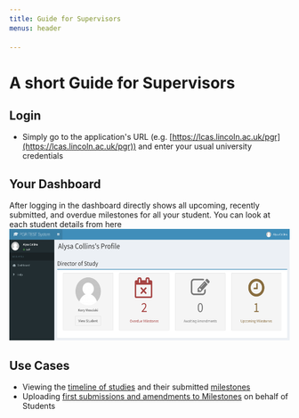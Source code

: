 ```yaml
---
title: Guide for Supervisors
menus: header

---
```


# A short Guide for Supervisors

## Login

* Simply go to the application's URL (e.g. [https://lcas.lincoln.ac.uk/pgr](https://lcas.lincoln.ac.uk/pgr)) and enter your usual university credentials

## Your Dashboard

After logging in the dashboard directly shows all upcoming, recently submitted, and overdue milestones for all your student. You can look at each student details from here
<br><a href="images/staff_dashboard.png"><img src="images/staff_dashboard.png" height="200"></a>


## Use Cases

* Viewing the [timeline of studies](usecase_timeline) and their submitted [milestones](milestone)
* Uploading [first submissions and amendments to Milestones](usecase_milestone) on behalf of Students


